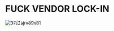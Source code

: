 # FUCK VENDOR LOCK-IN

![37s2ajrv89x81](https://github.com/user-attachments/assets/8ce85482-40a0-438d-873d-55925dec516b)
